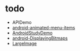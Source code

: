 # todo

- APIDemo
- [android-animated-menu-items](https://github.com/adonixis/android-animated-menu-items)
- [AndroidStudyDemo](http://www.jianshu.com/p/7ca6525fddcb)
- [android-DisplayingBitmaps](https://github.com/googlesamples/android-DisplayingBitmaps)
- [LargeImage](https://github.com/LuckyJayce/LargeImage)
